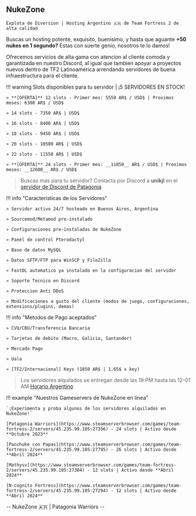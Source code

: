 ## **NukeZone**
`Explota de Diversion | Hosting Argentino 🇦🇷 de Team Fortress 2 de alta calidad`

Buscas un hosting potente, exquisito, buenisimo, y hasta que aguante **+50 nukes en 1 segundo?** Estas con suerte genio, nosotros te lo damos!

Ofrecemos servicios de alta gama con atencion al cliente comoda y garantizada en nuestro Discord, al igual que tambien apoyar a proyectos nuevos dentro de TF2 Latinoamerica arrendando servidores de buena infraestructura para el cliente.

!!! warning Slots disponibles para tu servidor | ¡5 SERVIDORES EN STOCK!

	» **[OFERTA]** 12 slots - Primer mes: 5550 AR$ / USD$ | Proximos meses: 6300 AR$ / USD$

	» 14 slots - 7350 AR$ | USD$

	» 16 slots - 8400 AR$ | USD$

	» 18 slots - 9450 AR$ | USD$

	» 20 slots - 10500 AR$ | USD$

	» 22 slots - 11550 AR$ | USD$

	» **[OFERTA]** 24 slots - Primer mes: __11850__ AR$ / USD$ | Proximos meses: __12600__ AR$ / USD$


> Buscas mas para tu servidor? Contacta por Discord a **unikjl** en el [servidor de Discord de Patagonia](https://discord.gg/WPJuTwwCTD)


!!! info "Caracteristicas de los Servidores"

	» Servidor activo 24/7 hosteado en Buenos Aires, Argentina

	» Sourcemod/Metamod pre-instalado

	» Configuraciones pre-instaladas de NukeZone

	» Panel de control Pterodactyl

	» Base de datos MySQL

	» Datos SFTP/FTP para WinSCP y FileZilla

	» FastDL automatico ya instalado en la configuracion del servidor

	» Soporte Tecnico en Discord

	» Proteccion Anti DDoS

	» Modificaciones a gusto del cliente (modos de juego, configuraciones, extensions/plugins, demas)

!!! info "Metodos de Pago aceptados"

	» CVU/CBU/Transferencia Bancaria

	» Tarjetas de debito (Macro, Galicia, Santander)

	» Mercado Pago

	» Uala

	» [TF2/Internacional] Keys (1850 AR$ | 1.65$ x key)

> Los servidores alquilados se entregan desde las 19 PM hasta las 12-01 AM [Horario Argentino](https://time.is/es/Buenos_Aires)

!!! example "Nuestros Gameservers de NukeZone en linea"

	`¡Experimenta y proba algunos de los servidores alquilados en NukeZone!`

	[Patagonia Warriors](https://www.steamserverbrowser.com/games/team-fortress-2/servers/45.235.99.105:27356) - 24 slots | Activo desde **Octubre 2023**
	
	[Panchuke con Papas](https://www.steamserverbrowser.com/games/team-fortress-2/servers/45.235.99.105:27795) - 26 slots | Activo desde **Abril 2024**
	
	[Mathysv](https://www.steamserverbrowser.com/games/team-fortress-2/servers/45.235.99.105:27384) - 12 slots | Activo desde **Abril 2024**
	
	[N-cognito Fortress](https://www.steamserverbrowser.com/games/team-fortress-2/servers/45.235.99.105:27294) - 12 slots | Activo desde **Abril 2024**

-- NukeZone 🇦🇷 | Patagonia Warriors --